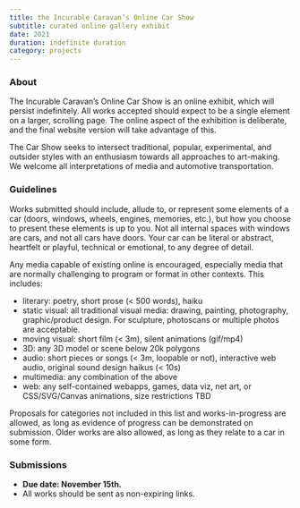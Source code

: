 ```yaml
---
title: the Incurable Caravan’s Online Car Show
subtitle: curated online gallery exhibit
date: 2021
duration: indefinite duration
category: projects
---
```


### About

The Incurable Caravan’s Online Car Show is an online exhibit, which will persist indefinitely. All works accepted should expect to be a single element on a larger, scrolling page. The online aspect of the exhibition is deliberate, and the final website version will take advantage of this.

The Car Show seeks to intersect traditional, popular, experimental, and outsider styles with an enthusiasm towards all approaches to art-making. We welcome all interpretations of media and automotive transportation.

### Guidelines

Works submitted should include, allude to, or represent some elements of a car (doors, windows, wheels, engines, memories, etc.), but how you choose to present these elements is up to you. Not all internal spaces with windows are cars, and not all cars have doors. Your car can be literal or abstract, heartfelt or playful, technical or emotional, to any degree of detail.

Any media capable of existing online is encouraged, especially media that are normally challenging to program or format in other contexts. This includes:

* literary: poetry, short prose (< 500 words), haiku
* static visual: all traditional visual media: drawing, painting, photography, graphic/product design. For sculpture, photoscans or multiple photos are acceptable.
* moving visual: short film (< 3m), silent animations (gif/mp4)
* 3D: any 3D model or scene below 20k polygons
* audio: short pieces or songs (< 3m, loopable or not), interactive web audio, original sound design haikus (< 10s)
* multimedia: any combination of the above
* web: any self-contained webapps, games, data viz, net art, or CSS/SVG/Canvas animations, size restrictions TBD

Proposals for categories not included in this list and works-in-progress are allowed, as long as evidence of progress can be demonstrated on submission. Older works are also allowed, as long as they relate to a car in some form.

### Submissions

* **Due date: November 15th.**
* All works should be sent as non-expiring links.
